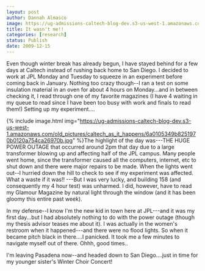 ```yaml
---
layout: post
author: Dannah Almasco
image: https://ug-admissions-caltech-blog-dev.s3-us-west-1.amazonaws.com/old_pictures/caltech_as_it_happens/6a0105349b8251970b0120a754c8be970b.jpg
title: It wasn't me!!
categories: [research]
status: Publish
date: 2009-12-15
---
```



Even though winter break has already begun, I have stayed behind for a few days at Caltech instead of rushing back home to San Diego. I decided to work at JPL Monday and Tuesday to squeeze in an experiment before coming back in January. 
Nothing too crazy though--I ran a test on some insulation material in an oven for about 4 hours on Monday...and in between checking it, I read through one of my favorite magazines (I have 4 waiting in my queue to read since I have been too busy with work and finals to read them!)
Setting up my experiment....


{% include image.html img="https://ug-admissions-caltech-blog-dev.s3-us-west-1.amazonaws.com/old_pictures/caltech_as_it_happens/6a0105349b8251970b0120a754ca26970b.jpg" %}The highlight of the day was---THE HUGE POWER OUTAGE that occurred around 2pm that day due to a large transformer blowing up and affecting half of the JPL campus. Many people went home, since the transformer caused all the computers, internet, etc to shut down and there were major repairs to be made. When the lights went out--I hurried down the hill to check to see if my experiment was affected. What a waste if it was!! ---But I was very lucky, and building 158 (and consequently my 4 hour test) was unharmed. I did, however, have to read my Glamour Magazine by natural light through the window (and it has been gloomy this entire past week).

In my defense--I know I'm the new kid in town here at JPL---and it was my first day...but I had absolutely nothing to do with the power outage (though my thesis advisor teases me about it). I was actually in the women's restroom when it happened---and there were no flood lights. So when it became pitch black in there....I panicked. It took me a few minutes to navigate myself out of there. 
Ohhh, good times..

I'm leaving Pasadena now--and headed down to San Diego....just in time for my younger sister's Winter Choir Concert!

